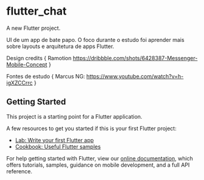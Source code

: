 # flutter_chat

A new Flutter project.

UI de um app de bate papo. O foco durante o estudo foi aprender mais sobre layouts e arquitetura de apps Flutter.

Design credits { 
    Ramotion https://dribbble.com/shots/6428387-Messenger-Mobile-Concept
}

Fontes de estudo {
    Marcus NG: https://www.youtube.com/watch?v=h-igXZCCrrc
}

## Getting Started

This project is a starting point for a Flutter application.

A few resources to get you started if this is your first Flutter project:

- [Lab: Write your first Flutter app](https://flutter.dev/docs/get-started/codelab)
- [Cookbook: Useful Flutter samples](https://flutter.dev/docs/cookbook)

For help getting started with Flutter, view our
[online documentation](https://flutter.dev/docs), which offers tutorials,
samples, guidance on mobile development, and a full API reference.

     